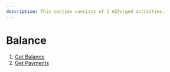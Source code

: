 ```yaml
---
description: This section consists of 2 AIForged activities.
---
```


# Balance

1. [Get Balance](get-balance.md)
2. [Get Payments](get-payments.md)
